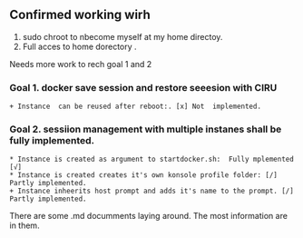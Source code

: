 ## Confirmed working wirh
1. sudo chroot to nbecome myself at my home directoy. 
2. Full acces to home dorectory .

Needs more work to rech goal 1 and 2
### Goal 1. docker save session and restore seeesion with CIRU
    + Instance  can be reused after reboot:. [x] Not  implemented.
### Goal 2. sessiion management with multiple instanes shall be fully implemented. 
    * Instance is created as argument to startdocker.sh:  Fully mplemented  [√]
    * Instance is created creates it's own konsole profile folder: [/] Partly implemented.
    + Instance inheerits host prompt and adds it's name to the prompt. [/] Partly implemented.

There are some .md documments laying around. The most information are in them. 
